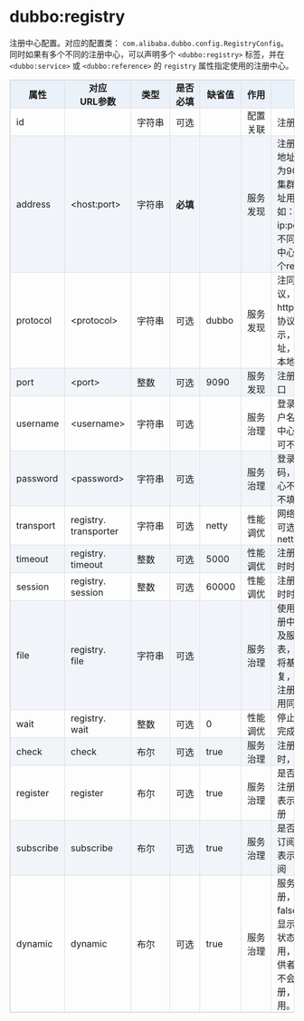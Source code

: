 <style>
table {
width: 100%;
max-width: 65em;
border: 1px solid #dedede;
margin: 15px auto;
border-collapse: collapse;
empty-cells: show;
}
table th,
table td {
height: 35px;
border: 1px solid #dedede;
padding: 0 10px;
}
table th {
font-weight: bold;
text-align: center !important;
background: rgba(158,188,226,0.2);
white-space: nowrap;
}
table tbody tr:nth-child(2n) {
background: rgba(158,188,226,0.12);
}
table td:nth-child(1) {
white-space: nowrap;
}
table td:nth-child(3) {
white-space: nowrap;
}

table td:nth-child(4) {
white-space: nowrap;
}

table td:nth-child(6) {
white-space: nowrap;
}

table tr:hover {
background: #efefef;
}
.table-area {
overflow: auto;
}
</style>

<script type="text/javascript">
[].slice.call(document.querySelectorAll('table')).forEach(function(el){
var wrapper = document.createElement('div');
wrapper.className = 'table-area';
el.parentNode.insertBefore(wrapper, el);
el.parentNode.removeChild(el);
wrapper.appendChild(el);
})
</script>
# dubbo:registry

注册中心配置。对应的配置类： `com.alibaba.dubbo.config.RegistryConfig`。同时如果有多个不同的注册中心，可以声明多个 `<dubbo:registry>` 标签，并在 `<dubbo:service>` 或 `<dubbo:reference>` 的 `registry` 属性指定使用的注册中心。

| 属性 | 对应<br>URL参数 | 类型 | 是否<br>必填 | 缺省值 | 作用 | 描述 |
| --- | --- | ---- | --- | --- | --- | --- |
| id | | 字符串 | 可选 | | 配置<br>关联 | 注册中心BeanId |
| address | &lt;host:port&gt; | 字符串 | <b>必填</b> | | 服务<br>发现 | 注册中心服务器地址，端口缺省为9090，同一集群内的多个地址用逗号分隔，如：ip:port,ip:port，不同集群的注册中心，请配置多个registry标签 |
| protocol | &lt;protocol&gt; | 字符串 | 可选 | dubbo | 服务<br>发现 | 注同中心地址协议，支持dubbo, http, local三种协议，分别表示，dubbo地址，http地址，本地注册中心 |
| port | &lt;port&gt; | 整数 | 可选 | 9090 | 服务<br>发现 | 注册中心缺省端口 |
| username | &lt;username&gt; | 字符串 | 可选 | | 服务<br>治理 | 登录注册中心用户名，如果注册中心不需要验证可不填 |
| password | &lt;password&gt; | 字符串 | 可选 | | 服务<br>治理 | 登录注册中心密码，如果注册中心不需要验证可不填 |
| transport | registry.<br>transporter | 字符串 | 可选 | netty | 性能<br>调优 | 网络传输方式，可选mina、netty |
| timeout | registry.<br>timeout | 整数 | 可选 | 5000 | 性能<br>调优 | 注册中心请求超时时间(毫秒) |
| session | registry.<br>session | 整数 | 可选 | 60000 | 性能<br>调优 | 注册中心会话超时时间(毫秒) |
| file | registry.<br>file | 字符串 | 可选 | | 服务<br>治理 | 使用文件缓存注册中心地址列表及服务提供者列表，应用重启时将基于此文件恢复，注意：两个注册中心不能使用同一文件存储 |
| wait | registry.<br>wait | 整数 | 可选 | 0 | 性能<br>调优 | 停止时等待通知完成时间(毫秒) |
| check | check | 布尔 | 可选 | true | 服务<br>治理 | 注册中心不存在时，是否报错 |
| register | register | 布尔 | 可选 | true | 服务<br>治理 | 是否向注册中心注册服务，false表示只订阅不注册 |
| subscribe | subscribe | 布尔 | 可选 | true | 服务<br>治理 | 是否向注册中心订阅服务，false表示只注册不订阅 |
| dynamic | dynamic | 布尔 | 可选 | true | 服务<br>治理 | 服务是否动态注册，如果设为false，注册后将显示后disable状态，需人工启用，并且服务提供者停止时，也不会自动取消册，需人工禁用。 |

